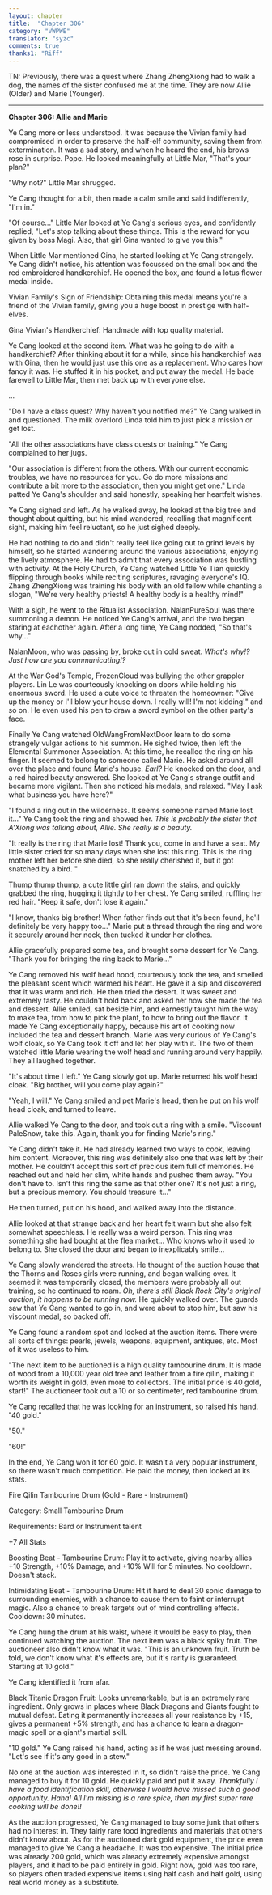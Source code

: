 ```yaml
---
layout: chapter
title:  "Chapter 306"
category: "VWPWE"
translator: "syzc"
comments: true
thanks1: "Riff"
---
```


TN: Previously, there was a quest where Zhang ZhengXiong had to walk a dog, the names of the sister confused me at the time. They are now Allie (Older) and Marie (Younger).

---

**Chapter 306: Allie and Marie**

Ye Cang more or less understood. It was because the Vivian family had compromised in order to preserve the half-elf community, saving them from extermination. It was a sad story, and when he heard the end, his brows rose in surprise. Pope. He looked meaningfully at Little Mar, "That's your plan?"

"Why not?" Little Mar shrugged.

Ye Cang thought for a bit, then made a calm smile and said indifferently, "I'm in."

"Of course..." Little Mar looked at Ye Cang's serious eyes, and confidently replied, "Let's stop talking about these things. This is the reward for you given by boss Magi. Also, that girl Gina wanted to give you this."

When Little Mar mentioned Gina, he started looking at Ye Cang strangely. Ye Cang didn't notice, his attention was focussed on the small box and the red embroidered handkerchief. He opened the box, and found a lotus flower medal inside.

Vivian Family's Sign of Friendship: Obtaining this medal means you're a friend of the Vivian family, giving you a huge boost in prestige with half-elves.

Gina Vivian's Handkerchief: Handmade with top quality material.

Ye Cang looked at the second item. What was he going to do with a handkerchief? After thinking about it for a while, since his handkerchief was with Gina, then he would just use this one as a replacement. Who cares how fancy it was. He stuffed it in his pocket, and put away the medal. He bade farewell to Little Mar, then met back up with everyone else.

...

"Do I have a class quest? Why haven't you notified me?" Ye Cang walked in and questioned. The milk overlord Linda told him to just pick a mission or get lost.

"All the other associations have class quests or training." Ye Cang complained to her jugs.

"Our association is different from the others. With our current economic troubles, we have no resources for you. Go do more missions and contribute a bit more to the association, then you might get one." Linda patted Ye Cang's shoulder and said honestly, speaking her heartfelt wishes.

Ye Cang sighed and left. As he walked away, he looked at the big tree and thought about quitting, but his mind wandered, recalling that magnificent sight, making him feel reluctant, so he just sighed deeply.

He had nothing to do and didn't really feel like going out to grind levels by himself, so he started wandering around the various associations, enjoying the lively atmosphere. He had to admit that every association was bustling with activity. At the Holy Church, Ye Cang watched Little Ye Tian quickly flipping through books while reciting scriptures, ravaging everyone's IQ. Zhang ZhengXiong was training his body with an old fellow while chanting a slogan, "We're very healthy priests! A healthy body is a healthy mind!"

With a sigh, he went to the Ritualist Association. NalanPureSoul was there summoning a demon. He noticed Ye Cang's arrival, and the two began staring at eachother again. After a long time, Ye Cang nodded, "So that's why..."

NalanMoon, who was passing by, broke out in cold sweat. *What's why!? Just how are you communicating!?*

At the War God's Temple, FrozenCloud was bullying the other grappler players. Lin Le was courteously knocking on doors while holding his enormous sword. He used a cute voice to threaten the homeowner: "Give up the money or I'll blow your house down. I really will! I'm not kidding!" and so on. He even used his pen to draw a sword symbol on the other party's face.

Finally Ye Cang watched OldWangFromNextDoor learn to do some strangely vulgar actions to his summon. He sighed twice, then left the Elemental Summoner Association. At this time, he recalled the ring on his finger. It seemed to belong to someone called Marie. He asked around all over the place and found Marie's house. *Earl?* He knocked on the door, and a red haired beauty answered. She looked at Ye Cang's strange outfit and became more vigilant. Then she noticed his medals, and relaxed. "May I ask what business you have here?"

"I found a ring out in the wilderness. It seems someone named Marie lost it..." Ye Cang took the ring and showed her. *This is probably the sister that A'Xiong was talking about, Allie. She really is a beauty.*

"It really is the ring that Marie lost! Thank you, come in and have a seat. My little sister cried for so many days when she lost this ring. This is the ring mother left her before she died, so she really cherished it, but it got snatched by a bird. "

Thump thump thump, a cute little girl ran down the stairs, and quickly grabbed the ring, hugging it tightly to her chest. Ye Cang smiled, ruffling her red hair. "Keep it safe, don't lose it again."

"I know, thanks big brother! When father finds out that it's been found, he'll definitely be very happy too..." Marie put a thread through the ring and wore it securely around her neck, then tucked it under her clothes.

Allie gracefully prepared some tea, and brought some dessert for Ye Cang. "Thank you for bringing the ring back to Marie..."

Ye Cang removed his wolf head hood, courteously took the tea, and smelled the pleasant scent which warmed his heart. He gave it a sip and discovered that it was warm and rich. He then tried the desert. It was sweet and extremely tasty. He couldn't hold back and asked her how she made the tea and dessert. Allie smiled, sat beside him, and earnestly taught him the way to make tea, from how to pick the plant, to how to bring out the flavor. It made Ye Cang exceptionally happy, because his art of cooking now included the tea and dessert branch. Marie was very curious of Ye Cang's wolf cloak, so Ye Cang took it off and let her play with it. The two of them watched little Marie wearing the wolf head and running around very happily. They all laughed together.

"It's about time I left." Ye Cang slowly got up. Marie returned his wolf head cloak. "Big brother, will you come play again?"

"Yeah, I will." Ye Cang smiled and pet Marie's head, then he put on his wolf head cloak, and turned to leave.

Allie walked Ye Cang to the door, and took out a ring with a smile. "Viscount PaleSnow, take this. Again, thank you for finding Marie's ring."

Ye Cang didn't take it. He had already learned two ways to cook, leaving him content. Moreover, this ring was definitely also one that was left by their mother. He couldn't accept this sort of precious item full of memories. He reached out and held her slim, white hands and pushed them away. "You don't have to. Isn't this ring the same as that other one? It's not just a ring, but a precious memory. You should treasure it..."

He then turned, put on his hood, and walked away into the distance.

Allie looked at that strange back and her heart felt warm but she also felt somewhat speechless. He really was a weird person. This ring was something she had bought at the flea market... Who knows who it used to belong to. She closed the door and began to inexplicably smile...

Ye Cang slowly wandered the streets. He thought of the auction house that the Thorns and Roses girls were running, and began walking over. It seemed it was temporarily closed, the members were probably all out training, so he continued to roam. *Oh, there's still Black Rock City's original auction, it happens to be running now.* He quickly walked over. The guards saw that Ye Cang wanted to go in, and were about to stop him, but saw his viscount medal, so backed off.

Ye Cang found a random spot and looked at the auction items. There were all sorts of things: pearls, jewels, weapons, equipment, antiques, etc. Most of it was useless to him.

"The next item to be auctioned is a high quality tambourine drum. It is made of wood from a 10,000 year old tree and leather from a fire qilin, making it worth its weight in gold, even more to collectors. The initial price is 40 gold, start!" The auctioneer took out a 10 or so centimeter, red tambourine drum.

Ye Cang recalled that he was looking for an instrument, so raised his hand. "40 gold."

"50."

"60!"

In the end, Ye Cang won it for 60 gold. It wasn't a very popular instrument, so there wasn't much competition. He paid the money, then looked at its stats.

Fire Qilin Tambourine Drum (Gold - Rare - Instrument)

Category: Small Tambourine Drum

Requirements: Bard or Instrument talent

+7 All Stats

Boosting Beat - Tambourine Drum: Play it to activate, giving nearby allies +10 Strength, +10% Damage, and +10% Will for 5 minutes. No cooldown. Doesn't stack.

Intimidating Beat - Tambourine Drum: Hit it hard to deal 30 sonic damage to surrounding enemies, with a chance to cause them to faint or interrupt magic. Also a chance to break targets out of mind controlling effects. Cooldown: 30 minutes.

Ye Cang hung the drum at his waist, where it would be easy to play, then continued watching the auction. The next item was a black spiky fruit. The auctioneer also didn't know what it was. "This is an unknown fruit. Truth be told, we don't know what it's effects are, but it's rarity is guaranteed. Starting at 10 gold."

Ye Cang identified it from afar.

Black Titanic Dragon Fruit: Looks unremarkable, but is an extremely rare ingredient. Only grows in places where Black Dragons and Giants fought to mutual defeat. Eating it permanently increases all your resistance by +15, gives a permanent +5% strength, and has a chance to learn a dragon-magic spell or a giant's martial skill.

"10 gold." Ye Cang raised his hand, acting as if he was just messing around. "Let's see if it's any good in a stew."

No one at the auction was interested in it, so didn't raise the price. Ye Cang managed to buy it for 10 gold. He quickly paid and put it away. *Thankfully I have a food identification skill, otherwise I would have missed such a good opportunity. Haha! All I'm missing is a rare spice, then my first super rare cooking will be done!!*

As the auction progressed, Ye Cang managed to buy some junk that others had no interest in. They fairly rare food ingredients and materials that others didn't know about. As for the auctioned dark gold equipment, the price even managed to give Ye Cang a headache. It was too expensive. The initial price was already 200 gold, which was already extremely expensive amongst players, and it had to be paid entirely in gold. Right now, gold was too rare, so players often traded expensive items using half cash and half gold, using real world money as a substitute.
